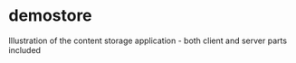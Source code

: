 demostore
=========

Illustration of the content storage application - both client and server parts included